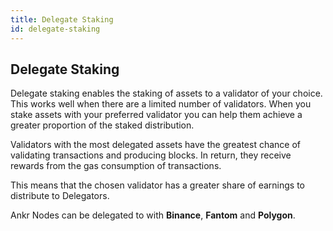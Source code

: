 ```yaml
---
title: Delegate Staking
id: delegate-staking
---
```


## Delegate Staking

Delegate staking enables the staking of assets to a validator of your choice. This works well when there are a limited number of validators. When you stake assets with your preferred validator you can help them achieve a greater proportion of the staked distribution. 

Validators with the most delegated assets have the greatest chance of validating transactions and producing blocks. In return, they receive rewards from the gas consumption of transactions.

This means that the chosen validator has a greater share of earnings to distribute to Delegators.

Ankr Nodes can be delegated to with **Binance**, **Fantom** and **Polygon**.










